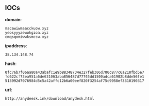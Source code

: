 
## IOCs

__domain__:

```text
macawiwmaacckuow.xyz
yeosyyyaewokgioa.xyz
cmqsqomiwwksmcsw.xyz
```
__ipaddress__:

```text
38.134.148.74
```
__hash__:

```text
0fc76b7f06aa80a43abafc1e9b88348734e327feb306d700c877c6a210fbd5e7
fd622cf73ea951a6de631063aba856487d77745dd1500adca61902b8dde56fe1
513992d7076984d5c5a42affc12b6a00eef820f3254af75c9958ef3310190317
```
__url__:

```text
http://anydeesk.ink/download/anydesk.html
```